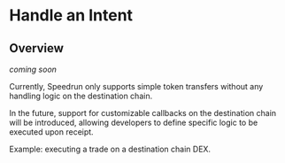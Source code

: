 # Handle an Intent

## Overview

*coming soon*

Currently, Speedrun only supports simple token transfers without any handling logic on the destination chain.

In the future, support for customizable callbacks on the destination chain will be introduced, allowing developers to define specific logic to be executed upon receipt.

Example: executing a trade on a destination chain DEX.